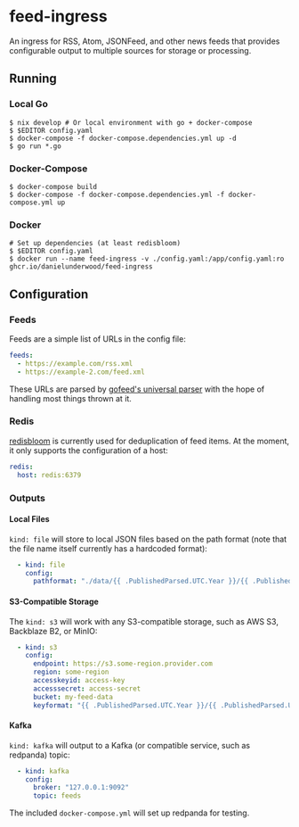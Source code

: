 # feed-ingress

An ingress for RSS, Atom, JSONFeed, and other news feeds that provides configurable output to multiple sources for storage or processing.

## Running

### Local Go

```shell
$ nix develop # Or local environment with go + docker-compose
$ $EDITOR config.yaml
$ docker-compose -f docker-compose.dependencies.yml up -d
$ go run *.go
```

### Docker-Compose

```shell
$ docker-compose build
$ docker-compose -f docker-compose.dependencies.yml -f docker-compose.yml up
```

### Docker

```shell
# Set up dependencies (at least redisbloom)
$ $EDITOR config.yaml
$ docker run --name feed-ingress -v ./config.yaml:/app/config.yaml:ro ghcr.io/danielunderwood/feed-ingress
```

## Configuration

### Feeds

Feeds are a simple list of URLs in the config file:

```yaml
feeds:
  - https://example.com/rss.xml
  - https://example-2.com/feed.xml
```

These URLs are parsed by [gofeed's universal parser](https://github.com/mmcdole/gofeed#universal-feed-parser-1) with the hope of handling most things thrown at it.

### Redis

[redisbloom](https://oss.redis.com/redisbloom/) is currently used for deduplication of feed items. At the moment, it only supports the configuration of a host:

```yaml
redis:
  host: redis:6379
```

### Outputs

#### Local Files

`kind: file` will store to local JSON files based on the path format (note that the file name itself currently has a hardcoded format):

```yaml
  - kind: file
    config:
      pathformat: "./data/{{ .PublishedParsed.UTC.Year }}/{{ .PublishedParsed.UTC.Month }}/{{ .PublishedParsed.UTC.Day }}"
```

#### S3-Compatible Storage

The `kind: s3` will work with any S3-compatible storage, such as AWS S3, Backblaze B2, or MinIO:

```yaml
  - kind: s3
    config:
      endpoint: https://s3.some-region.provider.com
      region: some-region
      accesskeyid: access-key
      accesssecret: access-secret
      bucket: my-feed-data
      keyformat: "{{ .PublishedParsed.UTC.Year }}/{{ .PublishedParsed.UTC.Month }}/{{ .PublishedParsed.UTC.Day }}"
```

#### Kafka

`kind: kafka` will output to a Kafka (or compatible service, such as redpanda) topic:

```yaml
  - kind: kafka
    config:
      broker: "127.0.0.1:9092"
      topic: feeds
```

The included `docker-compose.yml` will set up redpanda for testing.